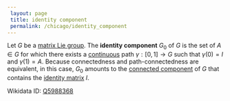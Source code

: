 ```yaml
---
 layout: page
 title: identity component
 permalink: /chicago/identity_component
---
```

Let $G$ be a [matrix Lie group](https://mathgloss.github.io/MathGloss/chicago/matrix_Lie_group). The **identity component** $G_0$ of $G$ is the set of $A\in G$ for which there exists a [continuous](https://mathgloss.github.io/MathGloss/chicago/continuous) path $\gamma:[0,1]\to G$ such that $\gamma(0) = I$ and $\gamma(1) = A$. Because connectedness and path-connectedness are equivalent, in this case, $G_0$ amounts to the [connected component](https://mathgloss.github.io/MathGloss/chicago/connected_component) of $G$ that contains the [identity matrix](https://mathgloss.github.io/MathGloss/chicago/identity_matrix) $I$. 

Wikidata ID: [Q5988368](https://www.wikidata.org/wiki/Q5988368)
